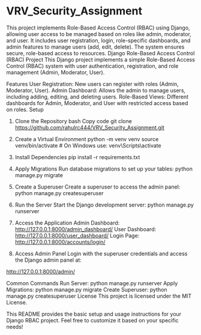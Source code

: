 # VRV_Security_Assignment
 This project implements Role-Based Access Control (RBAC) using Django, allowing user access to be managed based on roles like admin, moderator, and user. It includes user registration, login, role-specific dashboards, and admin features to manage users (add, edit, delete). The system ensures secure, role-based access to resources.
Django Role-Based Access Control (RBAC) Project
This Django project implements a simple Role-Based Access Control (RBAC) system with user authentication, registration, and role management (Admin, Moderator, User).

Features
User Registration: New users can register with roles (Admin, Moderator, User).
Admin Dashboard: Allows the admin to manage users, including adding, editing, and deleting users.
Role-Based Views: Different dashboards for Admin, Moderator, and User with restricted access based on roles.
Setup

1. Clone the Repository
bash
Copy code
git clone https://github.com/rahulrc444/VRV_Security_Assignment.git 


2. Create a Virtual Environment
python -m venv venv
source venv/bin/activate  # On Windows use: venv\Scripts\activate


3. Install Dependencies
pip install -r requirements.txt


4. Apply Migrations
Run database migrations to set up your tables:
python manage.py migrate


5. Create a Superuser
Create a superuser to access the admin panel:
python manage.py createsuperuser


6. Run the Server
Start the Django development server:
python manage.py runserver

7. Access the Application
Admin Dashboard: http://127.0.0.1:8000/admin_dashboard/
User Dashboard: http://127.0.0.1:8000/user_dashboard/
Login Page: http://127.0.0.1:8000/accounts/login/


8. Access Admin Panel
Login with the superuser credentials and access the Django admin panel at:

http://127.0.0.1:8000/admin/

Common Commands
Run Server: python manage.py runserver
Apply Migrations: python manage.py migrate
Create Superuser: python manage.py createsuperuser
License
This project is licensed under the MIT License.

This README provides the basic setup and usage instructions for your Django RBAC project. Feel free to customize it based on your specific needs!
